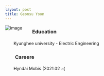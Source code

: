 ```yaml
---
layout: post
title: Geonsu Yoon
---
```


<img src="https://user-images.githubusercontent.com/57785895/122384263-7d619500-cfa6-11eb-8250-ffe4ead91b41.jpg" alt="image" style="float:left">

### 　　Education
　　Kyunghee university - Electric Engineering
<br>
### 　　Careere
　　Hyndai Mobis (2021.02 ~)
 
 <br>
